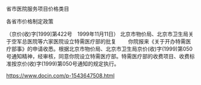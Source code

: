 省市医院服务项目价格类目


各省市价格制定政策

 （京价(收)字[1999]第422号　1999年11月11日） 北京市物价局、北京市卫生局关于空军总医院等六家医院设立特需医疗部的批复 
 　　你院报来《关于开办特需医疗部事》的申请收悉。根据北京市物价局、北京市卫生局京价(收)字(1999)第050号通知精神，经审核，同意你院设立特需医疗部。特需医疗部的收费项目、收费标准按京价(收)字(1999)第050号通知的规定执行。
   
 https://www.docin.com/p-1543647508.html
 
 
